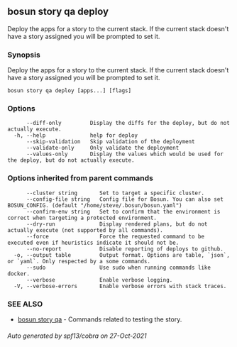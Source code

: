 ## bosun story qa deploy

Deploy the apps for a story to the current stack. If the current stack doesn't have a story assigned you will be prompted to set it.

### Synopsis

Deploy the apps for a story to the current stack. If the current stack doesn't have a story assigned you will be prompted to set it.

```
bosun story qa deploy [apps...] [flags]
```

### Options

```
      --diff-only         Display the diffs for the deploy, but do not actually execute.
  -h, --help              help for deploy
      --skip-validation   Skip validation of the deployment
      --validate-only     Only validate the deployment
      --values-only       Display the values which would be used for the deploy, but do not actually execute.
```

### Options inherited from parent commands

```
      --cluster string       Set to target a specific cluster.
      --config-file string   Config file for Bosun. You can also set BOSUN_CONFIG. (default "/home/steve/.bosun/bosun.yaml")
      --confirm-env string   Set to confirm that the environment is correct when targeting a protected environment.
      --dry-run              Display rendered plans, but do not actually execute (not supported by all commands).
      --force                Force the requested command to be executed even if heuristics indicate it should not be.
      --no-report            Disable reporting of deploys to github.
  -o, --output table         Output format. Options are table, `json`, or `yaml`. Only respected by a some commands.
      --sudo                 Use sudo when running commands like docker.
      --verbose              Enable verbose logging.
  -V, --verbose-errors       Enable verbose errors with stack traces.
```

### SEE ALSO

* [bosun story qa](bosun_story_qa.md)	 - Commands related to testing the story.

###### Auto generated by spf13/cobra on 27-Oct-2021
